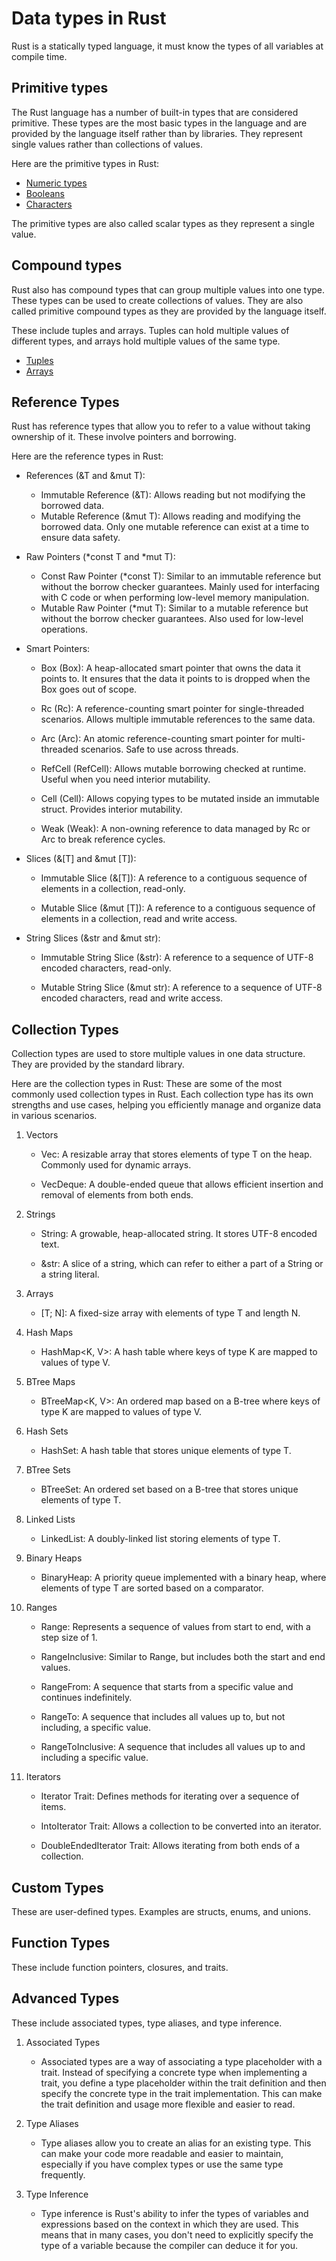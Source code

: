 # Data types in Rust

Rust is a statically typed language, it must know the types of all variables at compile time.

## Primitive types

The Rust language has a number of built-in types that are considered
primitive. These types are the most basic types in the language and
are provided by the language itself rather than by libraries. They
represent single values rather than collections of values.

Here are the primitive types in Rust:

- [Numeric types](docs/numerics.md)
- [Booleans](docs/booleans.md)
- [Characters](characters.md)

The primitive types are also called scalar types as they represent a single value.
 
## Compound types

Rust also has compound types that can group multiple values into one type. 
These types can be used to create collections of values. They are also called primitive
compound types as they are provided by the language itself.

These include tuples and arrays. Tuples can hold multiple values of different
types, and arrays hold multiple values of the same type.

- [Tuples](tuples.md)
- [Arrays](arrays.md)

## Reference Types

Rust has reference types that allow you to refer to a value without taking ownership of it.
These involve pointers and borrowing.

Here are the reference types in Rust:

- References (&T and &mut T):

    * Immutable Reference (&T): Allows reading but not modifying the borrowed data. 
    * Mutable Reference (&mut T): Allows reading and modifying the borrowed data. Only one mutable reference can exist at a time to ensure data safety.

- Raw Pointers (*const T and *mut T):

    * Const Raw Pointer (*const T): Similar to an immutable reference but without the borrow checker guarantees. Mainly used for interfacing with C code or when performing low-level memory manipulation. 
    * Mutable Raw Pointer (*mut T): Similar to a mutable reference but without the borrow checker guarantees. Also used for low-level operations.

- Smart Pointers:

    * Box (Box<T>): A heap-allocated smart pointer that owns the data it points to. It ensures that the data it points to is dropped when the Box goes out of scope.

    * Rc (Rc<T>): A reference-counting smart pointer for single-threaded scenarios. Allows multiple immutable references to the same data.

    * Arc (Arc<T>): An atomic reference-counting smart pointer for multi-threaded scenarios. Safe to use across threads.

    * RefCell (RefCell<T>): Allows mutable borrowing checked at runtime. Useful when you need interior mutability.

    * Cell (Cell<T>): Allows copying types to be mutated inside an immutable struct. Provides interior mutability.

    * Weak (Weak<T>): A non-owning reference to data managed by Rc or Arc to break reference cycles.

- Slices (&[T] and &mut [T]):

    * Immutable Slice (&[T]): A reference to a contiguous sequence of elements in a collection, read-only.

    * Mutable Slice (&mut [T]): A reference to a contiguous sequence of elements in a collection, read and write access.

- String Slices (&str and &mut str):

    * Immutable String Slice (&str): A reference to a sequence of UTF-8 encoded characters, read-only.
    
    * Mutable String Slice (&mut str): A reference to a sequence of UTF-8 encoded characters, read and write access.

## Collection Types

Collection types are used to store multiple values in one data structure. 
They are provided by the standard library.

Here are the collection types in Rust:
These are some of the most commonly used collection types in Rust. 
Each collection type has its own strengths and use cases, helping you efficiently 
manage and organize data in various scenarios.

1. Vectors
   * Vec<T>: A resizable array that stores elements of type T on the heap. Commonly used for dynamic arrays.

   * VecDeque<T>: A double-ended queue that allows efficient insertion and removal of elements from both ends.

2. Strings
   * String: A growable, heap-allocated string. It stores UTF-8 encoded text.

   * &str: A slice of a string, which can refer to either a part of a String or a string literal.

3. Arrays
   * [T; N]: A fixed-size array with elements of type T and length N.

4. Hash Maps
   * HashMap<K, V>: A hash table where keys of type K are mapped to values of type V.

5. BTree Maps
    * BTreeMap<K, V>: An ordered map based on a B-tree where keys of type K are mapped to values of type V.

6. Hash Sets
    * HashSet<T>: A hash table that stores unique elements of type T.

7. BTree Sets
    * BTreeSet<T>: An ordered set based on a B-tree that stores unique elements of type T.

8. Linked Lists
    * LinkedList<T>: A doubly-linked list storing elements of type T.

9. Binary Heaps
    * BinaryHeap<T>: A priority queue implemented with a binary heap, where elements of type T are sorted based on a comparator.

10. Ranges
    * Range<T>: Represents a sequence of values from start to end, with a step size of 1.

    * RangeInclusive<T>: Similar to Range<T>, but includes both the start and end values.

    * RangeFrom<T>: A sequence that starts from a specific value and continues indefinitely.

    * RangeTo<T>: A sequence that includes all values up to, but not including, a specific value.

    * RangeToInclusive<T>: A sequence that includes all values up to and including a specific value.

11. Iterators
    * Iterator Trait: Defines methods for iterating over a sequence of items.

    * IntoIterator Trait: Allows a collection to be converted into an iterator.

    * DoubleEndedIterator Trait: Allows iterating from both ends of a collection.

## Custom Types
These are user-defined types. Examples are structs, enums, and unions.

## Function Types
These include function pointers, closures, and traits.

## Advanced Types
These include associated types, type aliases, and type inference.

1. Associated Types
   * Associated types are a way of associating a type placeholder with a trait. 
   Instead of specifying a concrete type when implementing a trait, you define 
   a type placeholder within the trait definition and then specify the concrete 
   type in the trait implementation. This can make the trait definition and 
   usage more flexible and easier to read.

2. Type Aliases
   * Type aliases allow you to create an alias for an existing type. This can make your code more readable and easier to maintain, especially if you have complex types or use the same type frequently.

3. Type Inference
   * Type inference is Rust's ability to infer the types of variables and expressions based on the context in which they are used. This means that in many cases, you don't need to explicitly specify the type of a variable because the compiler can deduce it for you.

